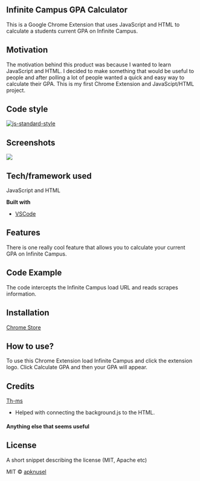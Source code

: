 ## Infinite Campus GPA Calculator
This is a Google Chrome Extension that uses JavaScript and HTML to calculate a students current GPA on Infinite Campus.

## Motivation
The motivation behind this product was because I wanted to learn JavaScript and HTML. I decided to make something that would be useful to people and after polling a lot of people wanted a quick and easy way to calculate their GPA. This is my first Chrome Extension and JavaScipt/HTML project.

## Code style
[![js-standard-style](https://img.shields.io/badge/code%20style-standard-brightgreen.svg?style=flat)](https://github.com/feross/standard)
 
## Screenshots
<img src="https://i.gyazo.com/000e78da0d5d2a6c34c5be0f03831e70.jpg">

## Tech/framework used
JavaScript and HTML

<b>Built with</b>
- [VSCode](https://code.visualstudio.com/)

## Features
There is one really cool feature that allows you to calculate your current GPA on Infinite Campus.

## Code Example
The code intercepts the Infinite Campus load URL and reads scrapes information.

## Installation
[Chrome Store](https://chrome.google.com/webstore/detail/ic-gpa-calculator/pheiepengmneoajnnebfaoekdlalehfj)

## How to use?
To use this Chrome Extension load Infinite Campus and click the extension logo. Click Calculate GPA and then your GPA will appear.

## Credits
[Th-ms](https://github.com/th-ms)
- Helped with connecting the background.js to the HTML.

#### Anything else that seems useful

## License
A short snippet describing the license (MIT, Apache etc)

MIT © [apknusel](https://github.com/apknusel)
